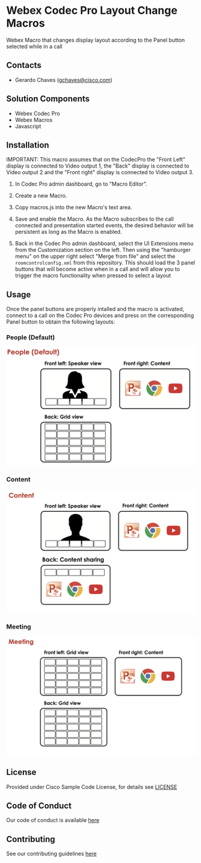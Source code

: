 # Webex Codec Pro Layout Change Macros

Webex Macro that changes display layout according to the Panel button selected while in a call

## Contacts
* Gerardo Chaves (gchaves@cisco.com)



## Solution Components
* Webex Codec Pro
* Webex Macros
* Javascript



## Installation

IMPORTANT: This macro assumes that on the CodecPro the "Front Left" display is connected to Video output 1, 
the "Back" display is connected to Video output 2 and the "Front right" display is connected to Video output 3. 

1. In Codec Pro admin dashboard, go to "Macro Editor".

2. Create a new Macro.

3. Copy macros.js into the new Macro's text area.

4. Save and enable the Macro. As the Macro subscribes to the call connected and presentation started events, the desired behavior will be persistent as long as the Macro is enabled.

5. Back in the Codec Pro admin dashboard, select the  UI Extensions menu from the Customization section on the left. Then using the "hamburger menu" 
   on the upper right select "Merge from file" and select the `roomcontrolconfig.xml` from this repository. This should load the 3 panel buttons that will become 
   active when in a call and will allow you to trigger the macro functionality when pressed to select a layout
   


## Usage

Once the panel buttons are properly intalled and the macro is activated, connect to a call on the Codec Pro devices and press on the corresponding Panel button to obtain the 
following layouts:

### People (Default)
![People Layout](./IMAGES/people_layout.png)

### Content
![Content Layout](./IMAGES/content_layout.png)

### Meeting
![Meeting Layout](./IMAGES/meeting_layout.png)

## License
Provided under Cisco Sample Code License, for details see [LICENSE](./LICENSE)



## Code of Conduct
Our code of conduct is available [here](./CODE_OF_CONDUCT.md)



## Contributing
See our contributing guidelines [here](./CONTRIBUTING.md)
